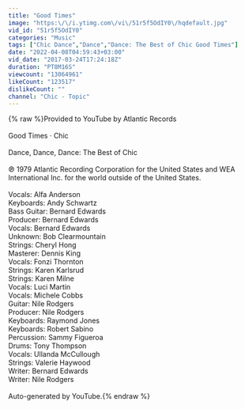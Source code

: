 ```yaml
---
title: "Good Times"
image: "https:\/\/i.ytimg.com\/vi\/51r5f5OdIY0\/hqdefault.jpg"
vid_id: "51r5f5OdIY0"
categories: "Music"
tags: ["Chic Dance","Dance","Dance: The Best of Chic Good Times"]
date: "2022-04-08T04:59:43+03:00"
vid_date: "2017-03-24T17:24:18Z"
duration: "PT8M16S"
viewcount: "13064961"
likeCount: "123517"
dislikeCount: ""
channel: "Chic - Topic"
---
```

{% raw %}Provided to YouTube by Atlantic Records<br /><br />Good Times · Chic<br /><br />Dance, Dance, Dance: The Best of Chic<br /><br />℗ 1979 Atlantic Recording Corporation for the United States and WEA International Inc. for the world outside of the United States.<br /><br />Vocals: Alfa Anderson<br />Keyboards: Andy Schwartz<br />Bass  Guitar: Bernard Edwards<br />Producer: Bernard Edwards<br />Vocals: Bernard Edwards<br />Unknown: Bob Clearmountain<br />Strings: Cheryl Hong<br />Masterer: Dennis King<br />Vocals: Fonzi Thornton<br />Strings: Karen Karlsrud<br />Strings: Karen Milne<br />Vocals: Luci Martin<br />Vocals: Michele Cobbs<br />Guitar: Nile Rodgers<br />Producer: Nile Rodgers<br />Keyboards: Raymond Jones<br />Keyboards: Robert Sabino<br />Percussion: Sammy Figueroa<br />Drums: Tony Thompson<br />Vocals: Ullanda McCullough<br />Strings: Valerie Haywood<br />Writer: Bernard Edwards<br />Writer: Nile Rodgers<br /><br />Auto-generated by YouTube.{% endraw %}

